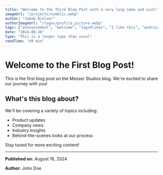 ```yaml
---
title: "Welcome to the Third Blog Post with a very long name and such!"
imageUrl: "/projects/nimblic.webp"
author: "Jakob Bjelvér"
authorImageUrl: "/logos/profile_picture.webp"
tags: ["announcement", "welcome", "tags4likes", "I like this", "android", "iphone", "#yeah"]
date: "2024-08-16"
type: "This is a longer type than usual"
readTime: "49 min"
---
```


# Welcome to the First Blog Post!

This is the first blog post on the Messer Studios blog. We're excited to share our journey with you!

## What's this blog about?

We'll be covering a variety of topics including:

- Product updates
- Company news
- Industry insights
- Behind-the-scenes looks at our process

Stay tuned for more exciting content!

---

**Published on:** August 16, 2024

**Author:** John Doe
